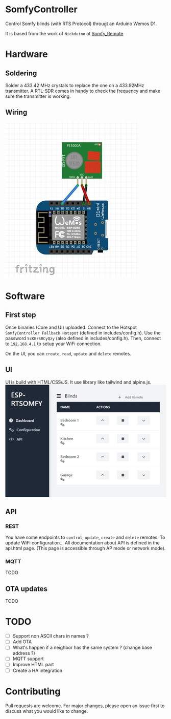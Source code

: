 # SomfyController
Control Somfy blinds (with RTS Protocol) througt an Arduino Wemos D1.

It is based from the work of `Nickduino` at [Somfy_Remote](https://github.com/Nickduino/Somfy_Remote)

# Hardware
## Soldering
Solder a 433.42 MHz crystals to replace the one on a 433.92MHz transmitter. A RTL-SDR comes in handy to check the frequency and make sure the transmitter is working.

## Wiring
![Wiring](./doc/wiring.jpg)

# Software
## First step
Once binaries (Core and UI) uploaded. Connect to the Hotspot `SomfyController Fallback Hotspot` (defined in includes/config.h). Use the password `5cKErSRCyQzy` (also defined in includes/config.h). Then, connect to `192.168.4.1` to setup your WiFi connection.

On the UI, you can `create`, `read`, `update` and `delete` remotes.

## UI
UI is build with HTML/CSS/JS. It use library like tailwind and alpine.js.
![UI](./doc/ui.jpg)

## API
### REST
You have some endpoints to `control`, `update`, `create` and `delete` remotes. To update WiFi configuration... All documentation about API is defined in the api.html page. (This page is accessible through AP mode or network mode).

### MQTT
TODO

## OTA updates
TODO

# TODO
- [ ] Support non ASCII chars in names ?
- [ ] Add OTA
- [ ] What's happen if a neighbor has the same system ? (change base address ?)
- [ ] MQTT support
- [ ] Improve HTML part
- [ ] Create a HA integration

# Contributing
Pull requests are welcome. For major changes, please open an issue first to discuss what you would like to change.
